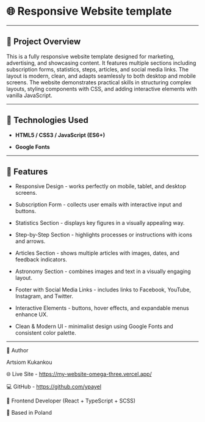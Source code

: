 # 🌐 Responsive Website template

---

## 🧭 Project Overview

This is a fully responsive website template designed for marketing, advertising, and showcasing content. It features multiple sections including subscription forms, statistics, steps, articles, and social media links. The layout is modern, clean, and adapts seamlessly to both desktop and mobile screens.
The website demonstrates practical skills in structuring complex layouts, styling components with CSS, and adding interactive elements with vanilla JavaScript.

---

## 🧱 Technologies Used

- **HTML5 / CSS3 / JavaScript (ES6+)**

- **Google Fonts**

---

## 📱 Features

- Responsive Design - works perfectly on mobile, tablet, and desktop screens.

- Subscription Form - collects user emails with interactive input and buttons.

- Statistics Section - displays key figures in a visually appealing way.

- Step-by-Step Section - highlights processes or instructions with icons and arrows.

- Articles Section - shows multiple articles with images, dates, and feedback indicators.

- Astronomy Section - combines images and text in a visually engaging layout.

- Footer with Social Media Links - includes links to Facebook, YouTube, Instagram, and Twitter.

- Interactive Elements - buttons, hover effects, and expandable menus enhance UX.

- Clean & Modern UI - minimalist design using Google Fonts and consistent color palette.

---

👤 Author

Artsiom Kukankou

🌐 Live Site - https://my-website-omega-three.vercel.app/

💻 GitHub - https://github.com/ypayel

🧠 Frontend Developer (React + TypeScript + SCSS)

📍 Based in Poland